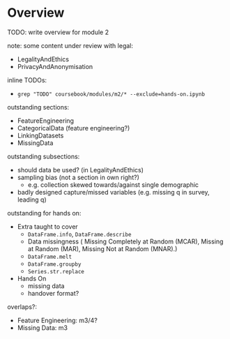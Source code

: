 # Overview

TODO: write overview for module 2


note: some content under review with legal:
- LegalityAndEthics
- PrivacyAndAnonymisation

inline TODOs:
- `grep "TODO" coursebook/modules/m2/* --exclude=hands-on.ipynb`

outstanding sections:
- FeatureEngineering
- CategoricalData (feature engineering?)
- LinkingDatasets
- MissingData

outstanding subsections:
- should data be used? (in LegalityAndEthics)
- sampling bias (not a section in own right?)
    - e.g. collection skewed towards/against single demographic
- badly designed capture/missed variables (e.g. missing q in survey, leading q)


outstanding for hands on:
- Extra taught to cover
    - `DataFrame.info`, `DataFrame.describe`
    - Data missingness ( Missing Completely at Random (MCAR), Missing at Random (MAR), Missing Not at Random (MNAR).)
    - `DataFrame.melt`
    - `DataFrame.groupby`
    - `Series.str.replace`
- Hands On
    - missing data
    - handover format?
    
    
overlaps?:
- Feature Engineering: m3/4?
- Missing Data: m3
